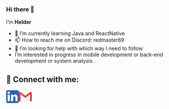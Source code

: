 ### Hi there 👋

I’m **Helder**

- 🌱 I’m currently learning Java and ReactNative
- 📫 How to reach me on Discord: redmaster69
- 🤔 I’m looking for help with which way I need to follow
- I’m interested in progress in mobile development or back-end development or system analysis

## 🤝 Connect with me:

<a href="https://www.linkedin.com/in/helder-júnior/"><img align="left" src="https://raw.githubusercontent.com/deepajarout/deepajarout/main/5296501_linkedin_network_linkedin logo_icon.png" alt="deepa Jarout | LinkedIn" width="35px"/></a>

<a href="mailto:helderjjobs@gmail.com"><img align="left" src="https://raw.githubusercontent.com/deepajarout/deepajarout/main/2993691_brand_brands_gmail_logo_logos_icon.png" alt="deepa jarout | Gmail" width="35px"/></a>

<!--
- 🔭 I’m currently working on ...
- 🌱 I’m currently learning ...
- 👯 I’m looking to collaborate on ...
- 🤔 I’m looking for help with ...
- 💬 Ask me about ...
- 📫 How to reach me: ...
- 😄 Pronouns: ...
- ⚡ Fun fact: ...
-->
